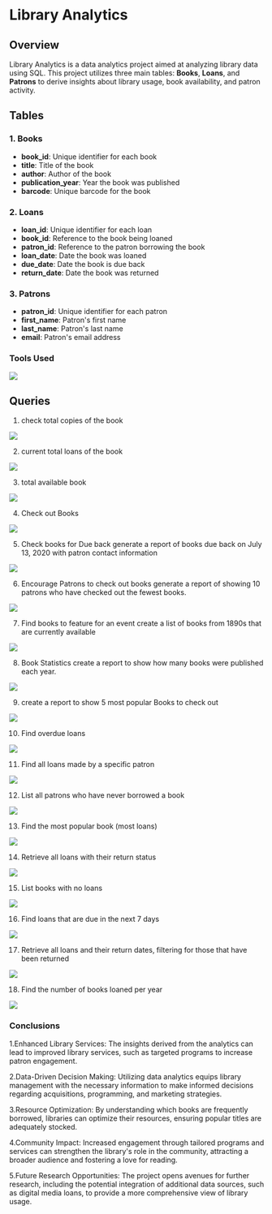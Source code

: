 # Library Analytics

## Overview
Library Analytics is a data analytics project aimed at analyzing library data using SQL. This project utilizes three main tables: **Books**, **Loans**, and **Patrons** to derive insights about library usage, book availability, and patron activity.

## Tables
### 1. Books
- **book_id**: Unique identifier for each book
- **title**: Title of the book
- **author**: Author of the book
- **publication_year**: Year the book was published
- **barcode**: Unique barcode for the book

### 2. Loans
- **loan_id**: Unique identifier for each loan
- **book_id**: Reference to the book being loaned
- **patron_id**: Reference to the patron borrowing the book
- **loan_date**: Date the book was loaned
- **due_date**: Date the book is due back
- **return_date**: Date the book was returned

### 3. Patrons
- **patron_id**: Unique identifier for each patron
- **first_name**: Patron's first name
- **last_name**: Patron's last name
- **email**: Patron's email address

### Tools Used 

<img src="Code Outputs/my sql logo (1).png"/>

## Queries
1. check total copies of the book
   
<img src="Code Outputs/total copies of the book.png"/>

2. current total loans of the book

<img src="Code Outputs/current total loans of.png"/>

3. total available book

<img src="Code Outputs/total available books.png"/>

4. Check out Books

<img src="Code Outputs/check out books.png"/>

5. Check books for Due back generate a report of books due back on July 13, 2020 with patron contact information

<img src="Code Outputs/books for due back.png"/>

6. Encourage Patrons to check out books generate a report of showing 10 patrons who have checked out the fewest books.

<img src="Code Outputs/encrourage patrons .png"/>

7. Find books to feature for an event create a list of books from 1890s that are currently available

<img src="Code Outputs/books to feature for even.png"/>

8. Book Statistics create a report to show how many books were  published each year.

<img src="Code Outputs/book statistics.png"/>

9. create a report to show 5 most popular Books to check out

<img src="Code Outputs/create a report to show 5 most.png"/>

10. Find overdue loans

<img src="Code Outputs/find overdues loans.png"/>

11. Find all loans made by a specific patron

<img src="Code Outputs/all loans made by a specific patron.png"/>

12. List all patrons who have never borrowed a book

<img src="Code Outputs/list all patron who have never borrowed.png"/>

13. Find the most popular book (most loans)

<img src="Code Outputs/most popular books.png"/>

14. Retrieve all loans with their return status

<img src="Code Outputs/retrive all loans with their return.png"/>

15. List books with no loans

<img src="Code Outputs/list book with no loans.png"/>

16. Find loans that are due in the next 7 days

<img src="Code Outputs/find loans due in  7 days.png"/>

17. Retrieve all loans and their return dates, filtering for those that have been returned

<img src="Code Outputs/all loans and their return date.png"/>

18. Find the number of books loaned per year

<img src="Code Outputs/number of books loaned per year.png"/>

### Conclusions

1.Enhanced Library Services:
The insights derived from the analytics can lead to improved library services, such as targeted programs to increase patron engagement.

2.Data-Driven Decision Making:
Utilizing data analytics equips library management with the necessary information to make informed decisions regarding acquisitions, programming, and marketing strategies.

3.Resource Optimization:
By understanding which books are frequently borrowed, libraries can optimize their resources, ensuring popular titles are adequately stocked.

4.Community Impact:
Increased engagement through tailored programs and services can strengthen the library's role in the community, attracting a broader audience and fostering a love for reading.

5.Future Research Opportunities:
The project opens avenues for further research, including the potential integration of additional data sources, such as digital media loans, to provide a more comprehensive view of library usage.

